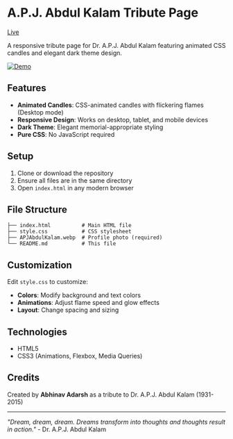 # A.P.J. Abdul Kalam Tribute Page 
[Live](https://abhinavgautam08-tribute.on.drv.tw/TP)

A responsive tribute page for Dr. A.P.J. Abdul Kalam featuring animated CSS candles and elegant dark theme design.

[![Demo](https://img.shields.io/badge/Demo-Live-brightgreen)](https://drive.google.com/file/d/1DG7ufe4Kq3GHDcmpyQnMyaGQU6WFDlai/view?usp=sharing)

## Features

- **Animated Candles**: CSS-animated candles with flickering flames (Desktop mode)
- **Responsive Design**: Works on desktop, tablet, and mobile devices
- **Dark Theme**: Elegant memorial-appropriate styling
- **Pure CSS**: No JavaScript required


## Setup

1. Clone or download the repository
2. Ensure all files are in the same directory
3. Open `index.html` in any modern browser

## File Structure

```
├── index.html          # Main HTML file
├── style.css           # CSS stylesheet
├── APJAbdulKalam.webp  # Profile photo (required)
└── README.md           # This file
```

## Customization

Edit `style.css` to customize:
- **Colors**: Modify background and text colors
- **Animations**: Adjust flame speed and glow effects
- **Layout**: Change spacing and sizing

## Technologies

- HTML5
- CSS3 (Animations, Flexbox, Media Queries)

## Credits

Created by **Abhinav Adarsh** as a tribute to Dr. A.P.J. Abdul Kalam (1931-2015)

---

*"Dream, dream, dream. Dreams transform into thoughts and thoughts result in action."* - Dr. A.P.J. Abdul Kalam
